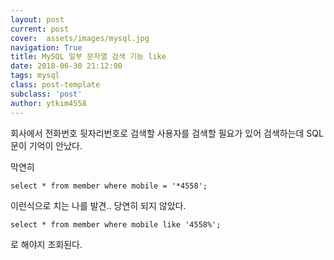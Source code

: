 ```yaml
---
layout: post
current: post
cover:  assets/images/mysql.jpg
navigation: True
title: MySQL 일부 문자열 검색 기능 like
date: 2018-06-30 21:12:00
tags: mysql
class: post-template
subclass: 'post'
author: ytkim4558
---
```


회사에서 전화번호 뒷자리번호로 검색할 사용자를 검색할 필요가 있어 검색하는데 SQL 문이 기억이 안났다.

막연히 
```{.sql}
select * from member where mobile = '*4558';
``` 
이런식으로 치는 나를 발견.. 당연히 되지 않았다. 

```{.sql}
select * from member where mobile like '4558%';
``` 
로 해야지 조회된다.